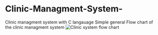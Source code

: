 # Clinic-Managment-System-
Clinic managment system with C langauage
Simple general Flow chart of the clinic managment system
![Clinic system flow chart](https://user-images.githubusercontent.com/24304903/130310547-6b84449e-7b76-4c88-8e93-e888964eef15.jpg)
